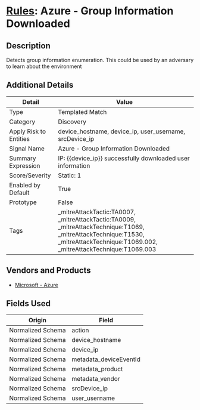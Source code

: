 # [Rules](README.md): Azure - Group Information Downloaded

## Description
Detects group information enumeration. This could be used by an adversary to learn about the environment

## Additional Details
|Detail|Value|
|----|----|
|Type|Templated Match|
|Category|Discovery|
|Apply Risk to Entities|device_hostname, device_ip, user_username, srcDevice_ip|
|Signal Name|Azure - Group Information Downloaded|
|Summary Expression|IP: {{device_ip}} successfully downloaded user information|
|Score/Severity|Static: 1|
|Enabled by Default|True|
|Prototype|False|
|Tags|_mitreAttackTactic:TA0007, _mitreAttackTactic:TA0009, _mitreAttackTechnique:T1069, _mitreAttackTechnique:T1530, _mitreAttackTechnique:T1069.002, _mitreAttackTechnique:T1069.003|
## Vendors and Products
- [Microsoft - Azure](../products/a1225af5-e778-4068-a9a2-47da93d1ff24.md)


## Fields Used

|Origin|Field|
|----|----|
|Normalized Schema|action|
|Normalized Schema|device_hostname|
|Normalized Schema|device_ip|
|Normalized Schema|metadata_deviceEventId|
|Normalized Schema|metadata_product|
|Normalized Schema|metadata_vendor|
|Normalized Schema|srcDevice_ip|
|Normalized Schema|user_username|


